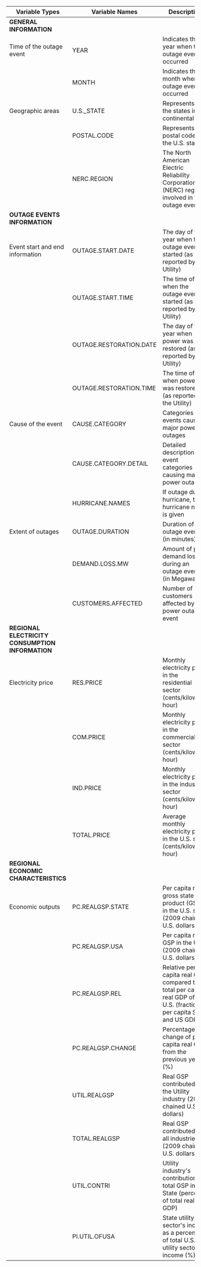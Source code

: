 | Variable Types                     | Variable Names           | Description                                                                                                             |
|------------------------------------|--------------------------|-------------------------------------------------------------------------------------------------------------------------|
| **GENERAL INFORMATION**            |                          |                                                                                                                         |
| Time of the outage event           | YEAR                     | Indicates the year when the outage event occurred                                                                       |
|                                    | MONTH                    | Indicates the month when the outage event occurred                                                                      |
| Geographic areas                   | U.S._STATE               | Represents all the states in the continental U.S.                                                                       |
|                                    | POSTAL.CODE              | Represents the postal code of the U.S. states                                                                           |
|                                    | NERC.REGION              | The North American Electric Reliability Corporation (NERC) regions involved in the outage event                         |
| **OUTAGE EVENTS INFORMATION**      |                          |                                                                                                                         |
| Event start and end information    | OUTAGE.START.DATE        | The day of the year when the outage event started (as reported by the Utility)                                          |
|                                    | OUTAGE.START.TIME        | The time of day when the outage event started (as reported by the Utility)                                              |
|                                    | OUTAGE.RESTORATION.DATE  | The day of the year when power was restored (as reported by the Utility)                                                |
|                                    | OUTAGE.RESTORATION.TIME  | The time of day when power was restored (as reported by the Utility)                                                    |
| Cause of the event                 | CAUSE.CATEGORY           | Categories of events causing major power outages                                                                        |
|                                    | CAUSE.CATEGORY.DETAIL    | Detailed description of event categories causing major power outages                                                    |
|                                    | HURRICANE.NAMES          | If outage due to hurricane, the hurricane name is given                                                                 |
| Extent of outages                  | OUTAGE.DURATION          | Duration of outage events (in minutes)                                                                                  |
|                                    | DEMAND.LOSS.MW           | Amount of peak demand lost during an outage event (in Megawatt)                                                         |
|                                    | CUSTOMERS.AFFECTED       | Number of customers affected by the power outage event                                                                  |
| **REGIONAL ELECTRICITY CONSUMPTION INFORMATION** |              |                                                                                                                         |
| Electricity price                  | RES.PRICE                | Monthly electricity price in the residential sector (cents/kilowatt-hour)                                               |
|                                    | COM.PRICE                | Monthly electricity price in the commercial sector (cents/kilowatt-hour)                                                |
|                                    | IND.PRICE                | Monthly electricity price in the industrial sector (cents/kilowatt-hour)                                                |
|                                    | TOTAL.PRICE              | Average monthly electricity price in the U.S. state (cents/kilowatt-hour)                                               |
| **REGIONAL ECONOMIC CHARACTERISTICS** |                         |                                                                                                                         |
| Economic outputs                   | PC.REALGSP.STATE         | Per capita real gross state product (GSP) in the U.S. state (2009 chained U.S. dollars)                                 |
|                                    | PC.REALGSP.USA           | Per capita real GSP in the U.S. (2009 chained U.S. dollars)                                                             |
|                                    | PC.REALGSP.REL           | Relative per capita real GSP compared to total per capita real GDP of the U.S. (fraction of per capita State and US GDP)|
|                                    | PC.REALGSP.CHANGE        | Percentage change of per capita real GSP from the previous year (%)                                                     |
|                                    | UTIL.REALGSP             | Real GSP contributed by the Utility industry (2009 chained U.S. dollars)                                               |
|                                    | TOTAL.REALGSP            | Real GSP contributed by all industries (2009 chained U.S. dollars)                                                     |
|                                    | UTIL.CONTRI              | Utility industry's contribution to total GSP in the State (percent of total real GDP)                                  |
|                                    | PI.UTIL.OFUSA            | State utility sector's income as a percentage of total U.S. utility sector income (%)                                   |
